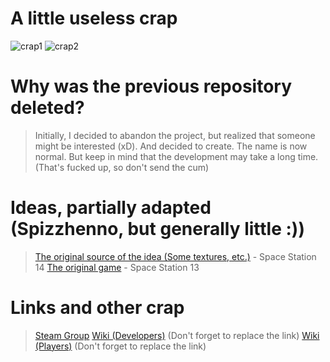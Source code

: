 # A little useless crap
![crap1](https://img.shields.io/badge/Game_Engine-Godot-blue)
![crap2](https://img.shields.io/badge/Progress-%250.01-red)


# Why was the previous repository deleted?

> Initially, I decided to abandon the project, but realized that someone might be interested (xD). And decided to create. The name is now normal. But keep in mind that the development may take a long time. (That's fucked up, so don't send the cum)


# Ideas, partially adapted (Spizzhenno, but generally little :))

> [The original source of the idea (Some textures, etc.)](https://spacestation14.io/ "The original source of the idea (Some textures, etc.)") - Space Station 14
[The original game](https://spacestation13.com/ "The original game") - Space Station 13

# Links and other crap
> [Steam Group](https://steamcommunity.com/groups/space-shaven-team "Steam Group")
[Wiki (Developers)](http://nety-nihua.com "Wiki (Developers)") (Don't forget to replace the link)
[Wiki (Players)](http://nety-nihua.com "Wiki (Players)") (Don't forget to replace the link)
